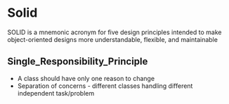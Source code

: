 # Solid
SOLID is a mnemonic acronym for five design principles intended to make object-oriented designs more understandable, flexible, and maintainable

## Single_Responsibility_Principle
* A class should have only one reason to change
* Separation of concerns  - different classes handling different independent task/problem

